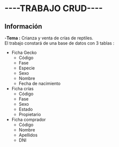 # ----TRABAJO CRUD----
## Información
-**Tema :** Crianza y venta de crías de reptiles.  
El trabajo constará de una base de datos con 3 tablas :
- Ficha Gecko
  - Código
  - Fase
  - Especie
  - Sexo
  - Nombre
  - Fecha de nacimiento
- Ficha crías
  - Código
  - Fase
  - Sexo
  - Estado
  - Propietario
- Ficha comprador
  - Código
  - Nombre
  - Apellidos
  - DNI

